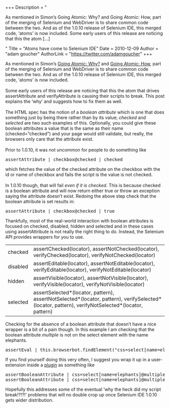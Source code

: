 +++
Description = "<p>As mentioned in Simon’s Going Atomic: Why? and Going Atomic: How, part of the merging of Selenium and WebDriver is to share common code between the two. And as of the 1.0.10 release of Selenium IDE, this merged code, ‘atoms’ is now included. Some early users of this release are noticing that this the atom […]</p>"
Title = "Atoms have come to Selenium IDE"
Date = 2010-12-09
Author = "adam goucher"
AuthorLink = "https://twitter.com/adamgoucher"
+++

<p>As mentioned in Simon&#8217;s <a href="http://seleniumhq.wordpress.com/2010/08/16/going-atomic-why/">Going Atomic: Why?</a> and <a href="http://seleniumhq.wordpress.com/2010/09/05/going-atomic-how/">Going Atomic: How</a>, part of the merging of Selenium and WebDriver is to share common code between the two. And as of the 1.0.10 release of Selenium IDE, this merged code, &#8216;atoms&#8217; is now included.<br />
<br />
Some early users of this release are noticing that this the atom that drives assertAttribute and verifyAttribute is causing their scripts to break. This post explains the &#8216;why&#8217; and suggests how to fix them as well.<br />
<br />
The HTML spec has the notion of a <i>boolean attribute</i> which is one that does something just by being there rather than by its value; <i>checked</i> and <i>selected</i> are two such examples of this. Optionally, you could give these boolean attributes a value that is the same as their name (checked=&#8221;checked&#8221;) and your page would still validate, but really, the browsers only care that the attribute exist.<br />
<br />
Prior to 1.0.10, it was not uncommon for people to do something like<br />
</p>
<pre>assertAttribute | checkbox@checked | checked</pre>
<p>
which fetches the value of the checked attribute on the checkbox with the id or name of checkbox and fails the script is the value is not checked.<br />
<br />
In 1.0.10 though, that will fail <i>even if it is checked</i>. This is because checked is a boolean attribute and will now return either true or throw an exception saying the attribute doesn&#8217;t exist. Redoing the above step check that the boolean attribute is set results in:<br />
</p>
<pre>assertAttribute | checkbox@checked | true</pre>
<p>
Thankfully, most of the real-world interaction with boolean attributes is focused on checked, disabled, hidden and selected and in these cases using assertAttribute is not really the right thing to do. Instead, the Selenium API provides wrappers for you to use.<br />
</p>
<table>
<tr>
<td>checked</td>
<td>assertChecked(locator), assertNotChecked(locator), verifyChecked(locator), verifyNotChecked(locator)</td>
</tr>
<tr>
<td>disabled</td>
<td>assertEditable(locator), assertNotEditable(locator), verifyEditable(locator), verifyNotEditable(locator)</td>
</tr>
<tr>
<td>hidden</td>
<td>assertVisible(locator), assertNotVisible(locator), verifyVisible(locator), verifyNotVisible(locator)</td>
</tr>
<tr>
<td>selected</td>
<td>assertSelected*(locator, pattern), assertNotSelected*(locator, pattern), verifySelected*(locator, pattern), verifyNotSelected*(locator, pattern)</td>
</tr>
</table>
<p>
Checking for the absence of a boolean attribute that doesn&#8217;t have a nice wrapper is a bit of a pain though. In this example I am checking that the boolean attribute <i>multiple</i> is not on the select element with the name elephants.<br />
</p>
<pre>assertEval | this.browserbot.findElement("css=select[name=elephants]").getAttribute("multiple"); | null</pre>
<p>
If you find yourself doing this very often, I suggest you wrap it up in a user-extension inside a <a href="http://seleniumhq.org/projects/ide/plugins.html">plugin</a> as something like<br />
</p>
<pre>assertBooleanAttribute | css=select[name=elephants]@multiple | false
assertBooleanAttribute | css=select[name=elephants]@multiple | true</pre>
<p>
Hopefully this addresses some of the eventual &#8216;why the heck did my script break!?!?!&#8217; problems that will no double crop up once Selenium IDE 1.0.10 gets wider distribution.</p>

